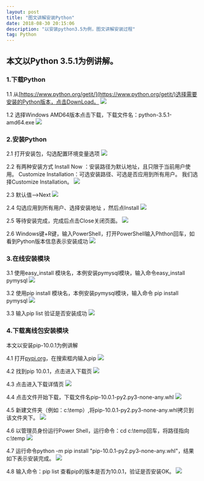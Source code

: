 ```yaml
---
layout: post
title: "图文讲解安装Python"
date: 2018-08-30 20:15:06 
description: "以安装python3.5为例，图文讲解安装过程"
tag: Python
---
```


## 本文以Python 3.5.1为例讲解。
### 1.下载Python
1.1 从[https://www.python.org/getit/](https://www.python.org/getit/)选择需要安装的Python版本，点击DownLoad。
![](/images/posts/InstallPython/1.1.png)

1.2 选择Windows AMD64版本点击下载，下载文件名：python-3.5.1-amd64.exe
![](/images/posts/InstallPython/1.2.png)

### 2.安装Python
2.1 打开安装包，勾选配置环境变量选项
![](/images/posts/InstallPython/2.1.png)

2.2 有两种安装方式
Install Now ：安装路径为默认地址，且只限于当前用户使用。
Customize Installation：可选安装路径、可选是否应用到所有用户。
我们选择Customize Installation。
![](/images/posts/InstallPython/2.2.png)

2.3 默认值-->Next
![](/images/posts/InstallPython/2.3.png)

2.4 勾选应用到所有用户、选择安装地址 ，然后点Install
![](/images/posts/InstallPython/2.4.png)

2.5 等待安装完成，完成后点击Close关闭页面。
![](/images/posts/InstallPython/2.5.png)

2.6 Windows键+R键，输入PowerShell，打开PowerShell输入Phthon回车，如看到Python版本信息表示安装成功
![](/images/posts/InstallPython/2.6.png)

### 3.在线安装模块
3.1 使用easy_install 模块名，本例安装pymysql模块，输入命令easy_install pymysql
![](/images/posts/InstallPython/3.1.png)

3.2 使用pip install 模块名，本例安装pymysql模块，输入命令 pip install pymysql
![](/images/posts/InstallPython/3.2.png)

3.3 输入pip list 验证是否安装成功
![](/images/posts/InstallPython/3.3.png)

### 4.下载离线包安装模块
本文以安装pip-10.0.1为例讲解

4.1 打开[pypi.org](https://pypi.org/)，在搜索框内输入pip
![](/images/posts/InstallPython/4.1.png)

4.2 找到pip 10.0.1，点击进入下载页
![](/images/posts/InstallPython/4.2.png)

4.3 点击进入下载详情页
![](/images/posts/InstallPython/4.3.png)

4.4 点击文件开始下载，下载文件名pip-10.0.1-py2.py3-none-any.whl
![](/images/posts/InstallPython/4.4.png)

4.5 新建文件夹（例如：c:\temp）,将pip-10.0.1-py2.py3-none-any.whl拷贝到该文件夹下。
![](/images/posts/InstallPython/4.5.png)

4.6 以管理员身份运行Power Shell，运行命令：cd c:\temp回车，将路径指向c:\temp
![](/images/posts/InstallPython/4.6.png)

4.7 运行命令python -m pip install "pip-10.0.1-py2.py3-none-any.whl"，结果如下表示安装完成。
![](/images/posts/InstallPython/4.7.png)

4.8 输入命令：pip list 查看pip的版本是否为10.0.1，验证是否安装OK。
![](/images/posts/InstallPython/4.8.png)
